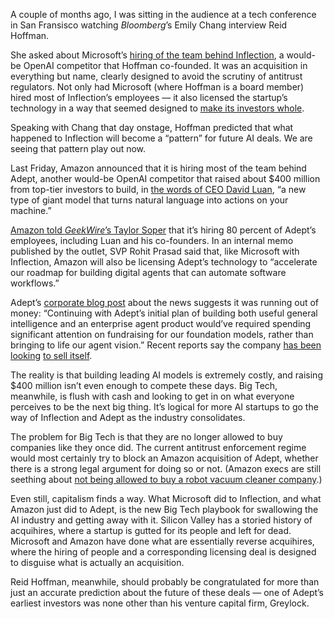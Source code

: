 A couple of months ago, I was sitting in the audience at a tech conference in San Fransisco watching *Bloomberg*’s Emily Chang interview Reid Hoffman.

She asked about Microsoft’s [hiring of the team behind Inflection](/2024/3/22/24109260/microsoft-openai-playbook-inflection-ai), a would-be OpenAI competitor that Hoffman co-founded. It was an acquisition in everything but name, clearly designed to avoid the scrutiny of antitrust regulators. Not only had Microsoft (where Hoffman is a board member) hired most of Inflection’s employees — it also licensed the startup’s technology in a way that seemed designed to [make its investors whole](https://www.theinformation.com/articles/microsoft-agreed-to-pay-inflection-650-million-while-hiring-its-staff?rc=k5vrz1).

Speaking with Chang that day onstage, Hoffman predicted that what happened to Inflection will become a “pattern” for future AI deals. We are seeing that pattern play out now.

Last Friday, Amazon announced that it is hiring most of the team behind Adept, another would-be OpenAI competitor that raised about $400 million from top-tier investors to build, in [the words of CEO David Luan](https://www.linkedin.com/feed/update/urn:li:activity:7161433548376240128/), “a new type of giant model that turns natural language into actions on your machine.”

[Amazon told *GeekWire*’s Taylor Soper](https://www.geekwire.com/2024/amazon-hires-founders-from-well-funded-enterprise-ai-startup-adept-to-boost-tech-giants-agi-team/) that it’s hiring 80 percent of Adept’s employees, including Luan and his co-founders. In an internal memo published by the outlet, SVP Rohit Prasad said that, like Microsoft with Inflection, Amazon will also be licensing Adept’s technology to “accelerate our roadmap for building digital agents that can automate software workflows.”

Adept’s [corporate blog post](https://www.adept.ai/blog/adept-update?ref=spyglass.org) about the news suggests it was running out of money: “Continuing with Adept’s initial plan of building both useful general intelligence and an enterprise agent product would’ve required spending significant attention on fundraising for our foundation models, rather than bringing to life our agent vision.” Recent reports say the company [has been looking](https://www.theinformation.com/articles/ai-agent-startup-adept-has-talked-to-potential-buyers-including-meta) [to sell itself](https://fortune.com/2024/06/18/ai-startup-adept-microsoft-deal-talks/?ref=spyglass.org).

The reality is that building leading AI models is extremely costly, and raising $400 million isn’t even enough to compete these days. Big Tech, meanwhile, is flush with cash and looking to get in on what everyone perceives to be the next big thing. It’s logical for more AI startups to go the way of Inflection and Adept as the industry consolidates.

The problem for Big Tech is that they are no longer allowed to buy companies like they once did. The current antitrust enforcement regime would most certainly try to block an Amazon acquisition of Adept, whether there is a strong legal argument for doing so or not. (Amazon execs are still seething about [not being allowed to buy a robot vacuum cleaner company](/2024/1/29/24034201/amazon-irobot-acquisition-over-antitrust-regulator-scrutiny).)

Even still, capitalism finds a way. What Microsoft did to Inflection, and what Amazon just did to Adept, is the new Big Tech playbook for swallowing the AI industry and getting away with it. Silicon Valley has a storied history of acquihires, where a startup is gutted for its people and left for dead. Microsoft and Amazon have done what are essentially reverse acquihires, where the hiring of people and a corresponding licensing deal is designed to disguise what is actually an acquisition.

Reid Hoffman, meanwhile, should probably be congratulated for more than just an accurate prediction about the future of these deals — one of Adept’s earliest investors was none other than his venture capital firm, Greylock.
